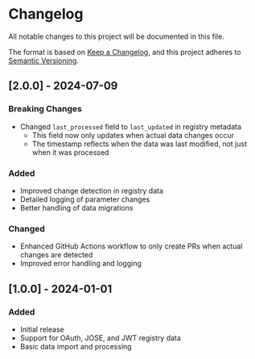 # Changelog

All notable changes to this project will be documented in this file.

The format is based on [Keep a Changelog](https://keepachangelog.com/en/1.0.0/),
and this project adheres to [Semantic Versioning](https://semver.org/spec/v2.0.0.html).

## [2.0.0] - 2024-07-09

### Breaking Changes
- Changed `last_processed` field to `last_updated` in registry metadata
  - This field now only updates when actual data changes occur
  - The timestamp reflects when the data was last modified, not just when it was processed

### Added
- Improved change detection in registry data
- Detailed logging of parameter changes
- Better handling of data migrations

### Changed
- Enhanced GitHub Actions workflow to only create PRs when actual changes are detected
- Improved error handling and logging

## [1.0.0] - 2024-01-01

### Added
- Initial release
- Support for OAuth, JOSE, and JWT registry data
- Basic data import and processing 